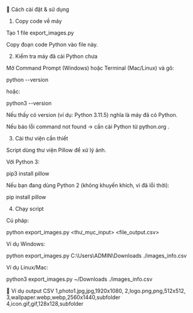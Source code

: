 🚀 Cách cài đặt & sử dụng
1. Copy code về máy

Tạo 1 file export_images.py

Copy đoạn code Python vào file này.

2. Kiểm tra máy đã cài Python chưa

Mở Command Prompt (Windows) hoặc Terminal (Mac/Linux) và gõ:

python --version


hoặc:

python3 --version


Nếu thấy có version (ví dụ: Python 3.11.5) nghĩa là máy đã có Python.

Nếu báo lỗi command not found → cần cài Python từ python.org
.

3. Cài thư viện cần thiết

Script dùng thư viện Pillow để xử lý ảnh.

Với Python 3:

pip3 install pillow


Nếu bạn đang dùng Python 2 (không khuyến khích, vì đã lỗi thời):

pip install pillow

4. Chạy script

Cú pháp:

python export_images.py <thư_mục_input> <file_output.csv>


Ví dụ Windows:

python export_images.py C:\Users\ADMIN\Downloads ./images_info.csv


Ví dụ Linux/Mac:

python3 export_images.py ~/Downloads ./images_info.csv

📄 Ví dụ output CSV
1,photo1.jpg,jpg,1920x1080,
2,logo.png,png,512x512,
3,wallpaper.webp,webp,2560x1440,subfolder
4,icon.gif,gif,128x128,subfolder